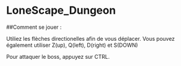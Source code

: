 # LoneScape_Dungeon
##Comment se jouer : 

Utiliez les flèches directionelles afin de vous déplacer. 
Vous pouvez également utiliser Z(up), Q(left), D(right) et S(DOWN)

Pour attaquer le boss, appuyez sur CTRL.
